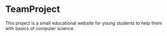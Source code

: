 # TeamProject

This project is a small educational website for young students to help them with basics of computer science.